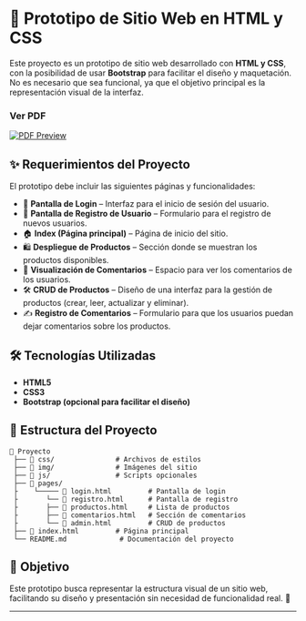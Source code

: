 

# 📌 Prototipo de Sitio Web en HTML y CSS  

Este proyecto es un prototipo de sitio web desarrollado con **HTML y CSS**, con la posibilidad de usar **Bootstrap** para facilitar el diseño y maquetación. No es necesario que sea funcional, ya que el objetivo principal es la representación visual de la interfaz.  

### Ver PDF
[![PDF Preview](https://img.shields.io/badge/Ver%20PDF-%23FF5722.svg)](https://github.com/DnaXruz/Proyecto-Prototipo/blob/main/instructivo.pdf)


## ✨ Requerimientos del Proyecto  

El prototipo debe incluir las siguientes páginas y funcionalidades:  

- 🔐 **Pantalla de Login** – Interfaz para el inicio de sesión del usuario.  
- 📝 **Pantalla de Registro de Usuario** – Formulario para el registro de nuevos usuarios.  
- 🏠 **Index (Página principal)** – Página de inicio del sitio.  
- 🛍️ **Despliegue de Productos** – Sección donde se muestran los productos disponibles.  
- 💬 **Visualización de Comentarios** – Espacio para ver los comentarios de los usuarios.  
- 🛠️ **CRUD de Productos** – Diseño de una interfaz para la gestión de productos (crear, leer, actualizar y eliminar).  
- ✍️ **Registro de Comentarios** – Formulario para que los usuarios puedan dejar comentarios sobre los productos.  

## 🛠️ Tecnologías Utilizadas  

- **HTML5**  
- **CSS3**  
- **Bootstrap (opcional para facilitar el diseño)**  

## 📂 Estructura del Proyecto  

```plaintext
📁 Proyecto  
 ├── 📂 css/               # Archivos de estilos  
 ├── 📂 img/               # Imágenes del sitio  
 ├── 📂 js/                # Scripts opcionales
 ├── 📂 pages/
 ├    └───── 📜 login.html         # Pantalla de login  
 ├       └── 📜 registro.html      # Pantalla de registro  
 ├       ├── 📜 productos.html     # Lista de productos  
 ├       ├── 📜 comentarios.html   # Sección de comentarios  
 ├       └── 📜 admin.html         # CRUD de productos
 ├── 📜 index.html         # Página principal    
 └── README.md             # Documentación del proyecto  
```  

## 🎯 Objetivo  

Este prototipo busca representar la estructura visual de un sitio web, facilitando su diseño y presentación sin necesidad de funcionalidad real.  🚀

---  
